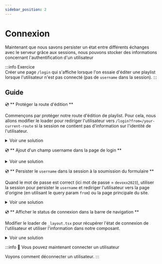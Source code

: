 ```yaml
---
sidebar_position: 2
---
```


# Connexion

Maintenant que nous savons persister un état entre différents échanges avec le serveur grâce aux sessions, nous pouvons stocker des informations concernant l'authentification d'un utilisateur

:::info Exercice  
Créer une page `/login` qui s'affiche lorsque l'on essaie d'éditer une playlist lorsque l'utilisateur n'est pas connecté (pas de `username` dans la session).
:::

## Guide

💿 ** Protéger la route d'édition **

Commençons par protéger notre route d'édition de playlist. Pour cela, nous allons modifier le loader pour rediriger l'utilisateur vers `/login?from=/your-current-route` si la session ne contient pas d'information sur l'identité de l'utilisateur.

<details>
  <summary>Voir une solution</summary>

```tsx title="app/routes/_layout.playlist.$id.(edit).tsx"
export const loader = async ({ request, params: { id = "" } }: LoaderArgs) => {
  //Récupération de la séssion
  const session = await getSession(request.headers.get("Cookie"));

  if (isEditionUrl(url.pathname)) {
    // Verfication sur l'utilisateur est authentifié
    if (!session.has("username")) {
      // Redirection vers login si l'utilisateur n'est pas connecté
      return redirect(`/login?from=${url.pathname}`);
    }

    //...
  }
  //...
};
```

</details>

💿 ** Ajout d'un champ username dans la page de login **

<details>
  <summary>Voir une solution</summary>

```tsx title="app/routes/_layout.login.tsx"
export default function Login() {
  const data = useActionData<typeof action>();

  return (
    <div>
      <Form method="post">
        <div>
          <p>Authentification</p>
        </div>
        {/* highlight-start */}
        <label>
          Utilisateur: <input name="username" />
        </label>
        {/* highlight-end */}
        <label>
          Mot de passe:{" "}
          <input
            type="password"
            name="password"
            className={data?.errors.password && "border-rose-500"}
          />
        </label>

        <button type="submit">Se connecter</button>
      </Form>
    </div>
  );
}
```

</details>

💿 ** Persister le `username` dans la session à la soumission du formulaire **

Quand le mot de passe est correct (ici mot de passe = `devoxx2023`), utiliser la session pour persister le `username` et rediriger l'utilisateur vers la page d'origine (en utilisant le query param `from`) ou la page principale du site.

<details>
  <summary>Voir une solution</summary>

```tsx title="app/routes/_layout.login.tsx"
import { ActionArgs, json, redirect } from "@remix-run/node";
import { Form, useActionData } from "@remix-run/react";
import { z } from "zod";
import { commitSession, getSession } from "~/utils/user-session.server";

const LoginRequestSchema = z.object({
  username: z.string().min(1),
  password: z.string().min(1),
});

type FormError = { errors: { username?: string[]; password?: string[] } };
export const action = async ({ request }: ActionArgs) => {
  const formData = Object.fromEntries(await request.formData());
  const url = new URL(request.url);
  const userSession = await getSession(request.headers.get("Cookie"));
  const parsedResult = LoginRequestSchema.safeParse(formData);
  if (!parsedResult.success) {
    return json<FormError>({
      errors: parsedResult.error.formErrors.fieldErrors,
    });
  }

  const { username, password } = parsedResult.data;

  if (password !== "devoxx2023") {
    return json<FormError>({ errors: { password: ["Invalid password"] } });
  }

  // Ajout du username à la session pour indiquer que le user est connecté
  const userSession = await getSession(request.headers.get("Cookie"));
  userSession.set("username", username);

  // utilisation du searchParams "from" pour rediriger
  return redirect(url.searchParams.get("from") || "/", {
    headers: {
      // `commitSession` Permet de persistance la sessions dans les cookie et de retourner le header de cookie
      "Set-Cookie": await commitSession(userSession),
    },
  });
};
```

</details>

💿 ** Afficher le status de connexion dans la barre de navigation **

Modifier le loader de `_layout.tsx` pour récupérer l'état de connexion de l'utilisateur et utiliser l'information dans notre composant.

<details>
  <summary>Voir une solution</summary>

```tsx title="app/routes/_layout.tsx"
export const loader = async ({ request }: LoaderArgs) => {
  // highlight-start
  const session = await getSession(request.headers.get("Cookie"));
  const isLogged = session.has("username");
  // highlight-end
  const playlists = await db.playlist.findMany();
  // highlight-next-line
  return json({ playlists, isLogged });
};

export default function Layout() {
  const { playlists, isLogged } = useLoaderData<typeof loader>();

  return (
   //...
      <p className="...">
        <MusicIcon className="h-6 w-6" />
        <span>Remix</span>
      </p>
      // highlight-start
      <p >
        status: {isLogged ? "connecté" : "deconnecté"}
      </p>
      // highlight-end
  //...
  );
}
```

</details>

:::info 👏 Vous pouvez maintenant connecter un utilisateur

Voyons comment déconnecter un utilisateur.
:::
